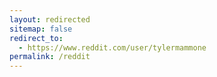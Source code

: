 ```yaml
---
layout: redirected
sitemap: false
redirect_to:
  - https://www.reddit.com/user/tylermammone
permalink: /reddit
---
```

